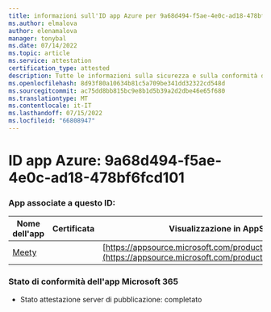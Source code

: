 ```yaml
---
title: informazioni sull'ID app Azure per 9a68d494-f5ae-4e0c-ad18-478bf6fcd101
ms.author: elmalova
author: elenamalova
manager: tonybal
ms.date: 07/14/2022
ms.topic: article
ms.service: attestation
certification_type: attested
description: Tutte le informazioni sulla sicurezza e sulla conformità disponibili per 9a68d494-f5ae-4e0c-ad18-478bf6fcd101.
ms.openlocfilehash: 8d93f80a10634b81c5a709be341dd32322cd548d
ms.sourcegitcommit: ac75dd8bb815bc9e8b1d5b39a2d2dbe46e65f680
ms.translationtype: MT
ms.contentlocale: it-IT
ms.lasthandoff: 07/15/2022
ms.locfileid: "66808947"
---
```

# <a name="azure-app-id-9a68d494-f5ae-4e0c-ad18-478bf6fcd101"></a>ID app Azure: 9a68d494-f5ae-4e0c-ad18-478bf6fcd101


### <a name="apps-associated-with-this-id"></a>App associate a questo ID:
| **Nome dell'app** | **Certificata** | **Visualizzazione in AppSource** |
|--------------|---------------|-----------------------|
| [Meety](../forward/WA200004258.md) |  | [https://appsource.microsoft.com/product/office/WA200004258](https://appsource.microsoft.com/product/office/WA200004258) |

### <a name="microsoft-365-app-compliance-status"></a>Stato di conformità dell'app Microsoft 365
- Stato attestazione server di pubblicazione: completato
